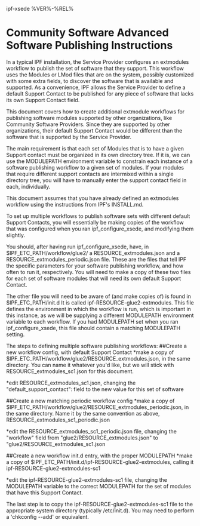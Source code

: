 ipf-xsede %VER%-%REL%
# Community Software Advanced Software Publishing Instructions

In a typical IPF installation, the Service Provider configures an extmodules
workflow to publish the set of software that they support.  This workflow uses the Modules or LMod files that are on the system, possibly customized with some extra fields, to discover the software that is available and supported.
As a convenience, IPF allows the Service Provider to define a default Support Contact to be published for any piece of software that lacks its own Support Contact field.

This document covers how to create additional extmodule workflows for publishing software modules supported by other organizations, like Community Software Providers.  Since they are supported by other organizations, their default Support Contact would be different than the software that is supported by the Service Provider.

The main requirement is that each set of Modules that is to have a given Support contact must be organized in its own directory tree.  If it is, we can use the MODULEPATH environment variable to constrain each instance of a software publishing workflow to a given set of modules.  If your modules that require different support contacts are intermixed within a single directory tree, you will have to manually enter the support contact field in each, individually.

This document assumes that you have already defined an extmodules workflow using the instructions from IPF's INSTALL.md.

To set up multiple workflows to publish software sets with different default Support Contacts, you will essentially be making copies of the workflow that was configured when you ran ipf_configure_xsede, and modifying them slightly.

You should, after having run ipf_configure_xsede, have, in $IPF_ETC_PATH/workflow/glue2/ a RESOURCE_extmodules.json and a RESOURCE_extmodules_periodic.json file.  These are the files that tell IPF the specific parameters for your software
publishing workflow, and how often to run it, respectively.
You will need to make a copy of these two files for each set of software modules that will need its own default Support Contact.

The other file you will need to be aware of (and make copies of) is found in $IPF_ETC_PATH/init.d  It is called ipf-RESOURCE-glue2-extmodules.  This file defines the environment in which the workflow is run, which is important in this instance, as we will be supplying a different MODULEPATH environment variable to each workflow.  If you had MODULEPATH set when you ran ipf_configure_xsede, this file should contain a matching MODULEPATH setting.

The steps to defining multiple software publishing workflows:
##Create a new workflow config, with default Support Contact
*make a copy of $IPF_ETC_PATH/workflow/glue2/RESOURCE_extmodules.json, in the same directory.  You can name it whatever you'd like, but we will stick with RESOURCE_extmodules_sc1.json for this document.

*edit RESOURCE_extmodules_sc1.json, changing the "default_support_contact": field to the new value for this set of software

##Create a new matching periodic workflow config
*make a copy of $IPF_ETC_PATH/workflow/glue2/RESOURCE_extmodules_periodic.json, in the same directory.  Name it by the same convention as above, RESOURCE_extmodules_sc1_periodic.json

*edit the RESOURCE_extmodules_sc1_periodic.json file, changing the "workflow" field from "glue2/RESOURCE_extmodules.json" to "glue2/RESOURCE_extmodules_sc1.json

##Create a new workflow init.d entry, with the proper MODULEPATH
*make a copy of $IPF_ETC_PATH/init.d/ipf-RESOURCE-glue2-extmodules, calling it ipf-RESOURCE-glue2-extmodules-sc1

*edit the ipf-RESOURCE-glue2-extmodules-sc1 file, changing the MODULEPATH variable to the correct MODULEPATH for the set of modules that have this Support Contact.

The last step is to copy the ipf-RESOURCE-glue2-extmodules-sc1 file to the appropriate system directory (typically /etc/init.d).  You may need to perform a 'chkconfig --add' or equivalent.


